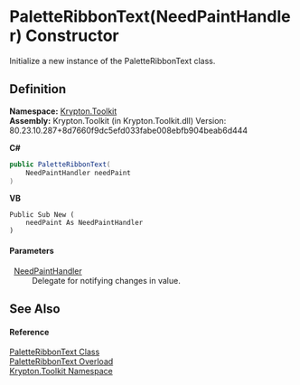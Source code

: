 # PaletteRibbonText(NeedPaintHandler) Constructor


Initialize a new instance of the PaletteRibbonText class.



## Definition
**Namespace:** <a href="79d2eac2-21f4-54ff-7552-b20c33c30600.md">Krypton.Toolkit</a>  
**Assembly:** Krypton.Toolkit (in Krypton.Toolkit.dll) Version: 80.23.10.287+8d7660f9dc5efd033fabe008ebfb904beab6d444

**C#**
``` C#
public PaletteRibbonText(
	NeedPaintHandler needPaint
)
```
**VB**
``` VB
Public Sub New ( 
	needPaint As NeedPaintHandler
)
```



#### Parameters
<dl><dt>  <a href="33f685bd-f838-7c82-3e84-2827dccd141e.md">NeedPaintHandler</a></dt><dd>Delegate for notifying changes in value.</dd></dl>

## See Also


#### Reference
<a href="1052590a-5593-aced-b6c0-e81fbac73bf5.md">PaletteRibbonText Class</a>  
<a href="db4cbb20-4711-bf4e-b6dd-df66abefb035.md">PaletteRibbonText Overload</a>  
<a href="79d2eac2-21f4-54ff-7552-b20c33c30600.md">Krypton.Toolkit Namespace</a>  
